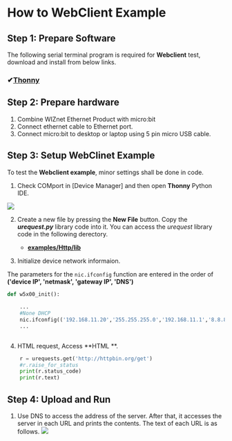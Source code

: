 # How to WebClient Example


## Step 1: Prepare Software

The following serial terminal program is required for **Webclient** test, download and install from below links.

### &#10004;[**Thonny**][link-thonny]




## Step 2: Prepare hardware

1. Combine WIZnet Ethernet Product with micro:bit
2. Connect ethernet cable to Ethernet port.
3. Connect micro:bit to desktop or laptop using 5 pin micro USB cable.


## Step 3: Setup WebClinet Example

To test the **Webclient example**, minor settings shall be done in code.

1. Check COMport in [Device Manager] and then open **Thonny** Python IDE.

![][link-thonny_http]

2. Create a new file by pressing the **New File** button. Copy the ***urequest.py*** library code into it. You can access the *urequest* library code in the following derectory. 
    - __[examples/Http/lib](https://github.com/Wiznet/micropython-microbit-v2/blob/master/examples/Http/lib)__

3. Initialize device network informaion.

The parameters for the `nic.ifconfig` function are entered in the order of __('device IP', 'netmask', 'gateway IP', 'DNS')__

```python
def w5x00_init():
    
    ...
    #None DHCP
    nic.ifconfig(('192.168.11.20','255.255.255.0','192.168.11.1','8.8.8.8'))
    ...
    
```

4. HTML request, Access **HTML **.

```python
    r = urequests.get('http://httpbin.org/get')
    #r.raise_for_status
    print(r.status_code)
    print(r.text)

```



## Step 4: Upload and Run

1. Use DNS to access the address of the server. After that, it accesses the server in each URL and prints the contents. The text of each URL is as follows.
![][link-webclient_1]


<!--
Link
-->

[link-thonny]: https://thonny.org/

[link-thonny_http]: https://github.com/Wiznet/micropython-microbit-v2/blob/master/static/images/Thonny_conf_1.png
[link-webclient_1]: https://github.com/Wiznet/micropython-microbit-v2/blob/maeter/static/images/webclient_1.png


